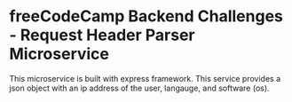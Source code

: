 # freeCodeCamp Backend Challenges - Request Header Parser Microservice
This microservice is built with express framework. This service provides a json object with an ip address of the user, langauge, and software (os).